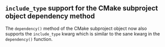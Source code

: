 ## `include_type` support for the CMake subproject object dependency method

The `dependency()` method of the CMake subproject object now also supports the
`include_type` kwarg which is similar to the sane kwarg in the `dependency()`
function.
